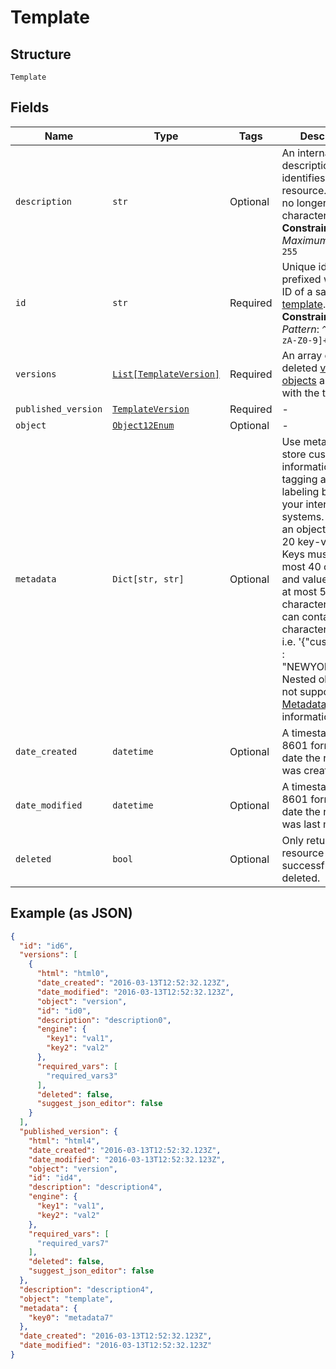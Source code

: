 
# Template

## Structure

`Template`

## Fields

| Name | Type | Tags | Description |
|  --- | --- | --- | --- |
| `description` | `str` | Optional | An internal description that identifies this resource. Must be no longer than 255 characters.<br>**Constraints**: *Maximum Length*: `255` |
| `id` | `str` | Required | Unique identifier prefixed with `tmpl_`. ID of a saved [HTML template](#section/HTML-Templates).<br>**Constraints**: *Pattern*: `^tmpl_[a-zA-Z0-9]+$` |
| `versions` | [`List[TemplateVersion]`](../../doc/models/template-version.md) | Required | An array of all non-deleted [version objects](#tag/Template-Versions) associated with the template. |
| `published_version` | [`TemplateVersion`](../../doc/models/template-version.md) | Required | - |
| `object` | [`Object12Enum`](../../doc/models/object-12-enum.md) | Optional | - |
| `metadata` | `Dict[str, str]` | Optional | Use metadata to store custom information for tagging and labeling back to your internal systems. Must be an object with up to 20 key-value pairs. Keys must be at most 40 characters and values must be at most 500 characters. Neither can contain the characters `"` and `\`. i.e. '{"customer_id" : "NEWYORK2015"}' Nested objects are not supported.  See [Metadata](#section/Metadata) for more information. |
| `date_created` | `datetime` | Optional | A timestamp in ISO 8601 format of the date the resource was created. |
| `date_modified` | `datetime` | Optional | A timestamp in ISO 8601 format of the date the resource was last modified. |
| `deleted` | `bool` | Optional | Only returned if the resource has been successfully deleted. |

## Example (as JSON)

```json
{
  "id": "id6",
  "versions": [
    {
      "html": "html0",
      "date_created": "2016-03-13T12:52:32.123Z",
      "date_modified": "2016-03-13T12:52:32.123Z",
      "object": "version",
      "id": "id0",
      "description": "description0",
      "engine": {
        "key1": "val1",
        "key2": "val2"
      },
      "required_vars": [
        "required_vars3"
      ],
      "deleted": false,
      "suggest_json_editor": false
    }
  ],
  "published_version": {
    "html": "html4",
    "date_created": "2016-03-13T12:52:32.123Z",
    "date_modified": "2016-03-13T12:52:32.123Z",
    "object": "version",
    "id": "id4",
    "description": "description4",
    "engine": {
      "key1": "val1",
      "key2": "val2"
    },
    "required_vars": [
      "required_vars7"
    ],
    "deleted": false,
    "suggest_json_editor": false
  },
  "description": "description4",
  "object": "template",
  "metadata": {
    "key0": "metadata7"
  },
  "date_created": "2016-03-13T12:52:32.123Z",
  "date_modified": "2016-03-13T12:52:32.123Z"
}
```

